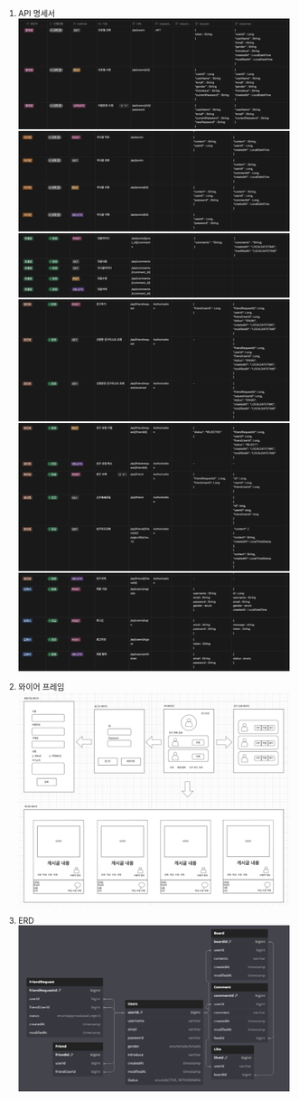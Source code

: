 1. API 명세서
![img_1.png](img_1.png)
![img_2.png](img_2.png)
![img_3.png](img_3.png)
![img_4.png](img_4.png)
![img_5.png](img_5.png)
![img_6.png](img_6.png)

2. 와이어 프레임
![img_7.png](img_7.png)

3. ERD
![img.png](img.png)